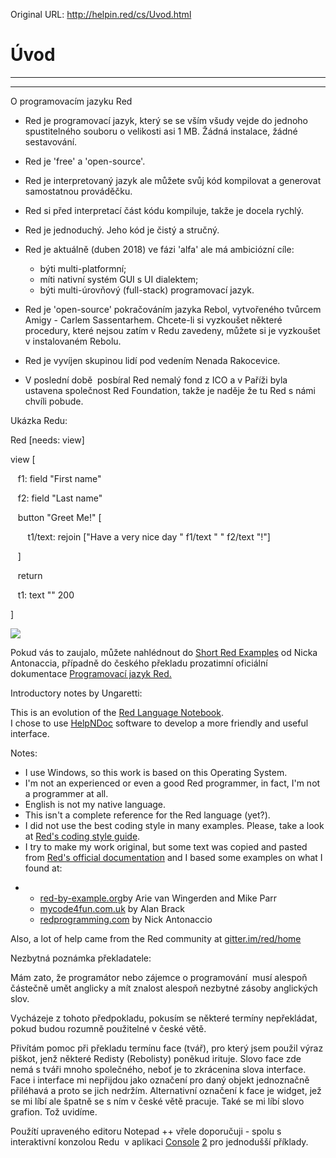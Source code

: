 Original URL: <http://helpin.red/cs/Uvod.html>

# Úvod

* * *

* * *

O programovacím jazyku Red

- Red je programovací jazyk, který se se vším všudy vejde do jednoho spustitelného souboru o velikosti asi 1 MB. Žádná instalace, žádné sestavování.
- Red je 'free' a 'open-source'.
- Red je interpretovaný jazyk ale můžete svůj kód kompilovat a generovat samostatnou prováděčku.
- Red si před interpretací část kódu kompiluje, takže je docela rychlý.
- Red je jednoduchý. Jeho kód je čistý a stručný.
- Red je aktuálně (duben 2018) ve fázi 'alfa' ale má ambiciózní cíle:
  
  - býti multi-platformní;
  - míti nativní systém GUI s UI dialektem;
  - býti multi-úrovňový (full-stack) programovací jazyk.
- Red je 'open-source' pokračováním jazyka Rebol, vytvořeného tvůrcem Amigy - Carlem Sassentarhem. Chcete-li si vyzkoušet některé procedury, které nejsou zatím v Redu zavedeny, můžete si je vyzkoušet v instalovaném Rebolu.
- Red je vyvíjen skupinou lidí pod vedením Nenada Rakocevice.
- V poslední době  posbíral Red nemalý fond z ICO a v Paříži byla ustavena společnost Red Foundation, takže je naděje že tu Red s námi chvíli pobude.

Ukázka Redu:

Red \[needs: view]

view [

   f1: field "First name"

   f2: field "Last name"

   button "Greet Me!" [

       t1/text: rejoin \["Have a very nice day " f1/text " " f2/text "!"]

   ]

   return

   t1: text "" 200

]

![](http://helpin.red/lib/NewItem53.png)

Pokud vás to zaujalo, můžete nahlédnout do [Short Red Examples](http://redprogramming.com/Short%20Red%20Code%20Examples.html) od Nicka Antonaccia, případně do českého překladu prozatimní oficiální dokumentace [Programovací jazyk Red](https://doc.red-lang.org/cs/)[.](https://doc.red-lang.org/cs/)

Introductory notes by Ungaretti:

This is an evolution of the [Red Language Notebook](https://www.gitbook.com/book/ungaretti/red-language-notebook/details).  
I chose to use [HelpNDoc](https://www.helpndoc.com/) software to develop a more friendly and useful interface.

Notes:

- I use Windows, so this work is based on this Operating System.
- I'm not an experienced or even a good Red programmer, in fact, I'm not a programmer at all.
- English is not my native language.
- This isn't a complete reference for the Red language (yet?).
- I did not use the best coding style in many examples. Please, take a look at [Red's coding style guide](https://doc.red-lang.org/v/v0.6.0/Coding-Style-Guide.html).
- I try to make my work original, but some text was copied and pasted from [Red's official documentation](https://doc.red-lang.org/en/) and I based some examples on what I found at:

<!--THE END-->

- - [red-by-example.org](http://www.red-by-example.org/index.html)[](https://ungaretti.gitbooks.io/red-language-notebook/content/www.red-by-example.org)by Arie van Wingerden and Mike Parr
  - [mycode4fun.com.uk](http://www.mycode4fun.co.uk/red-beginners-reference-guide) by Alan Brack
  - [redprogramming.com](http://redprogramming.com/Home.html) by Nick Antonaccio

Also, a lot of help came from the Red community at [gitter.im/red/home](https://gitter.im/red/home)

Nezbytná poznámka překladatele:

Mám zato, že programátor nebo zájemce o programování  musí alespoň částečně umět anglicky a mít znalost alespoň nezbytné zásoby anglických slov.

Vycházeje z tohoto předpokladu, pokusím se některé termíny nepřekládat, pokud budou rozumně použitelné v české větě.

Přivítám pomoc při překladu termínu face (tvář), pro který jsem použil výraz piškot, jenž některé Redisty (Rebolisty) poněkud irituje. Slovo face zde nemá s tváři mnoho společného, neboť je to zkrácenina slova interface. Face i interface mi nepřijdou jako označení pro daný objekt jednoznačně přiléhavá a proto se jich nedržím. Alternativní označení k face je widget, jež se mi líbí ale špatně se s ním v české větě pracuje. Také se mi líbí slovo grafion. Tož uvidíme.

Použítí upraveného editoru Notepad ++ vřele doporučuji - spolu s interaktivní konzolou Redu  v aplikaci [Console](https://sourceforge.net/projects/console-devel/files/console-releases/2.0b148a/) [2](https://sourceforge.net/projects/console-devel/files/console-releases/2.0b148a/) pro jednodušší příklady.

